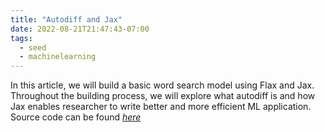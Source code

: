 ```yaml
---
title: "Autodiff and Jax"
date: 2022-08-21T21:47:43-07:00
tags:
  - seed
  - machinelearning
---
```


In this article, we will build a basic word search model using Flax and Jax. Throughout
the building process, we will explore what autodiff is and how Jax enables researcher to
write better and more efficient ML application. Source code can be found [_here_](https://github.com/aarnphm/semantic-jax)
